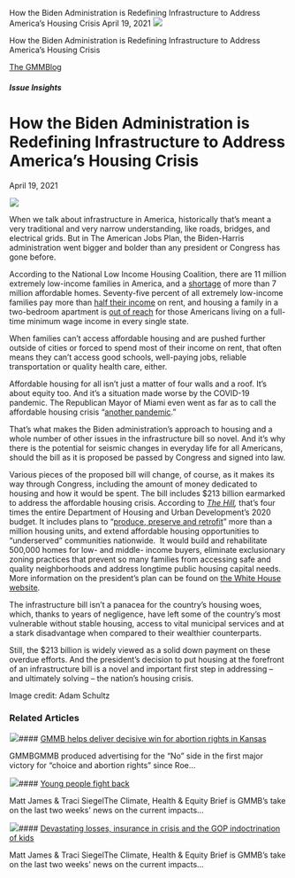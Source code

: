 



How the Biden Administration is Redefining Infrastructure to Address America’s Housing Crisis
April 19, 2021
![](data:image/gif;base64,R0lGODlhAQABAAAAACH5BAEKAAEALAAAAAABAAEAAAICTAEAOw==)![](https://www.gmmb.com/wp-content/uploads/2021/04/51101861349_3329b83f0a_b-e1618847524255.jpg)



How the Biden Administration is Redefining Infrastructure to Address America’s Housing Crisis





 [The GMMBlog](/blog/)



##### Issue Insights

 How the Biden Administration is Redefining Infrastructure to Address America’s Housing Crisis
=============================================================================================


April 19, 2021



![](data:image/gif;base64,R0lGODlhAQABAAAAACH5BAEKAAEALAAAAAABAAEAAAICTAEAOw==)![](https://www.gmmb.com/wp-content/uploads/2021/04/51101861349_3329b83f0a_b-e1618847524255-552x552.jpg) 


When we talk about infrastructure in America, historically that’s meant a very traditional and very narrow understanding, like roads, bridges, and electrical grids. But in The American Jobs Plan, the Biden-Harris administration went bigger and bolder than any president or Congress has gone before.


According to the National Low Income Housing Coalition, there are 11 million extremely low-income families in America, and a [shortage](https://nlihc.org/explore-issues/why-we-care/problem) of more than 7 million affordable homes. Seventy-five percent of all extremely low-income families pay more than [half their income](https://nlihc.org/explore-issues/why-we-care/problem) on rent, and housing a family in a two-bedroom apartment is [out of reach](https://reports.nlihc.org/oor) for those Americans living on a full-time minimum wage income in every single state.


When families can’t access affordable housing and are pushed further outside of cities or forced to spend most of their income on rent, that often means they can’t access good schools, well-paying jobs, reliable transportation or quality health care, either.


Affordable housing for all isn’t just a matter of four walls and a roof. It’s about equity too. And it’s a situation made worse by the COVID-19 pandemic. The Republican Mayor of Miami even went as far as to call the affordable housing crisis “[another pandemic](https://thehill.com/policy/finance/housing/513663-miami-mayor-need-for-affordable-housing-is-another-pandemic).”


That’s what makes the Biden administration’s approach to housing and a whole number of other issues in the infrastructure bill so novel. And it’s why there is the potential for seismic changes in everyday life for all Americans, should the bill as it is proposed be passed by Congress and signed into law.


Various pieces of the proposed bill will change, of course, as it makes its way through Congress, including the amount of money dedicated to housing and how it would be spent. The bill includes $213 billion earmarked to address the affordable housing crisis. According to [*The Hill*](https://thehill.com/policy/finance/547257-biden-seeks-spending-spree-on-affordable-housing)*,* that’s four times the entire Department of Housing and Urban Development’s 2020 budget. It includes plans to “[produce, preserve and retrofit](https://www.whitehouse.gov/briefing-room/statements-releases/2021/03/31/fact-sheet-the-american-jobs-plan/)” more than a million housing units, and extend affordable housing opportunities to “underserved” communities nationwide.  It would build and rehabilitate 500,000 homes for low- and middle- income buyers, eliminate exclusionary zoning practices that prevent so many families from accessing safe and quality neighborhoods and address longtime public housing capital needs. More information on the president’s plan can be found on [the White House website](https://www.whitehouse.gov/briefing-room/statements-releases/2021/03/31/fact-sheet-the-american-jobs-plan/).


The infrastructure bill isn’t a panacea for the country’s housing woes, which, thanks to years of negligence, have left some of the country’s most vulnerable without stable housing, access to vital municipal services and at a stark disadvantage when compared to their wealthier counterparts.


Still, the $213 billion is widely viewed as a solid down payment on these overdue efforts. And the president’s decision to put housing at the forefront of an infrastructure bill is a novel and important first step in addressing – and ultimately solving – the nation’s housing crisis.


Image credit: Adam Schultz









### Related Articles

![](data:image/gif;base64,R0lGODlhAQABAAAAACH5BAEKAAEALAAAAAABAAEAAAICTAEAOw==)![](https://www.gmmb.com/wp-content/uploads/2022/08/Screenshot-2022-08-03-174809-380x200.png)#### [GMMB helps deliver decisive win for abortion rights in Kansas](https://www.gmmb.com/news/gmmb-helps-deliver-win-for-abortion-rights-in-kansas/)

GMMBGMMB produced advertising for the “No” side in the first major victory for “choice and abortion rights” since Roe…

![](data:image/gif;base64,R0lGODlhAQABAAAAACH5BAEKAAEALAAAAAABAAEAAAICTAEAOw==)![](https://www.gmmb.com/wp-content/uploads/2023/08/bob-8.28-380x200.jpg)#### [Young people fight back](https://www.gmmb.com/news/young-people-fight-back/)

Matt James & Traci SiegelThe Climate, Health & Equity Brief is GMMB’s take on the last two weeks' news on the current impacts…

![](data:image/gif;base64,R0lGODlhAQABAAAAACH5BAEKAAEALAAAAAABAAEAAAICTAEAOw==)![](https://www.gmmb.com/wp-content/uploads/2023/08/Bob-8.14-380x200.png)#### [Devastating losses, insurance in crisis and the GOP indoctrination of kids](https://www.gmmb.com/news/devastating-losses-insurance-in-crisis-and-the-gop-indoctrination-of-kids/)

Matt James & Traci SiegelThe Climate, Health & Equity Brief is GMMB’s take on the last two weeks' news on the current impacts…




